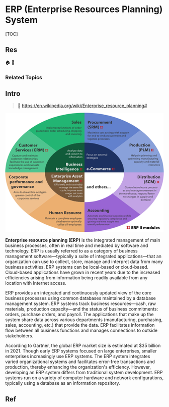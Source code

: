 # ERP (Enterprise Resources Planning) System

[TOC]



## Res
🏠 
🚧 


### Related Topics



## Intro
> 🔗 https://en.wikipedia.org/wiki/Enterprise_resource_planning#

![](../../../../../../Assets/Pics/Pasted%20image%2020240428004026.png)

**Enterprise resource planning (ERP)** is the integrated management of main business processes, often in real time and mediated by software and technology. ERP is usually referred to as a category of business management software—typically a suite of integrated applications—that an organization can use to collect, store, manage and interpret data from many business activities. ERP systems can be local-based or cloud-based. Cloud-based applications have grown in recent years due to the increased efficiencies arising from information being readily available from any location with Internet access.

ERP provides an integrated and continuously updated view of the core business processes using common databases maintained by a database management system. ERP systems track business resources—cash, raw materials, production capacity—and the status of business commitments: orders, purchase orders, and payroll. The applications that make up the system share data across various departments (manufacturing, purchasing, sales, accounting, etc.) that provide the data. ERP facilitates information flow between all business functions and manages connections to outside stakeholders.

According to Gartner, the global ERP market size is estimated at $35 billion in 2021. Though early ERP systems focused on large enterprises, smaller enterprises increasingly use ERP systems.
The ERP system integrates varied organizational systems and facilitates error-free transactions and production, thereby enhancing the organization's efficiency. However, developing an ERP system differs from traditional system development. ERP systems run on a variety of computer hardware and network configurations, typically using a database as an information repository.



## Ref
